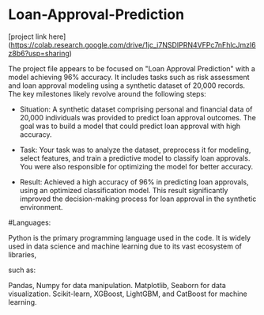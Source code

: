 # Loan-Approval-Prediction

[project link here] (https://colab.research.google.com/drive/1jc_i7NSDIPRN4VFPc7nFhlcJmzl6z8b6?usp=sharing)

The project file appears to be focused on "Loan Approval Prediction" with a model achieving 96% accuracy. It includes tasks such as risk assessment and loan approval modeling using a synthetic dataset of 20,000 records. The key milestones likely revolve around the following steps:

* Situation: A synthetic dataset comprising personal and financial data of 20,000 individuals was provided to predict loan approval outcomes. The goal was to build a model that could predict loan approval with high accuracy.

* Task: Your task was to analyze the dataset, preprocess it for modeling, select features, and train a predictive model to classify loan approvals. You were also responsible for optimizing the model for better accuracy.

* Result: Achieved a high accuracy of 96% in predicting loan approvals, using an optimized classification model. This result significantly improved the decision-making process for loan approval in the synthetic environment.


#Languages:

Python is the primary programming language used in the code. It is widely used in data science and machine learning due to its vast ecosystem of libraries,

such as:

Pandas, Numpy for data manipulation.
Matplotlib, Seaborn for data visualization.
Scikit-learn, XGBoost, LightGBM, and CatBoost for machine learning.
